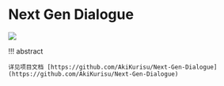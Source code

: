 # Next Gen Dialogue

<img src="../../../assets/images/2024-02-29/Splash.png" >

!!! abstract

    详见项目文档 [https://github.com/AkiKurisu/Next-Gen-Dialogue](https://github.com/AkiKurisu/Next-Gen-Dialogue)
